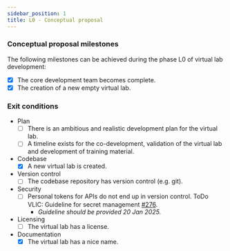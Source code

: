 ```yaml
---
sidebar_position: 1
title: L0 - Conceptual proposal
---
```

### Conceptual proposal milestones
The following milestones can be achieved during the phase L0 of virtual lab development:

- [X] The core development team becomes complete.
- [X] The creation of a new empty virtual lab.

### Exit conditions
* Plan
  - [ ] There is an ambitious and realistic development plan for the virtual lab.
  - [ ] A timeline exists for the co-development, validation of the virtual lab and development of training material.
* Codebase
  - [X] A new virtual lab is created.
* Version control
  - [ ] The codebase repository has version control (e.g. git).
* Security
  - [ ] Personal tokens for APIs do not end up in version control. ToDo VLIC: Guideline for secret management [#276](https://github.com/QCDIS/projects_overview/issues/276).
    - *Guideline should be provided 20 Jan 2025.* 
* Licensing
  - [ ] The virtual lab has a license.
* Documentation
  - [X] The virtual lab has a nice name.